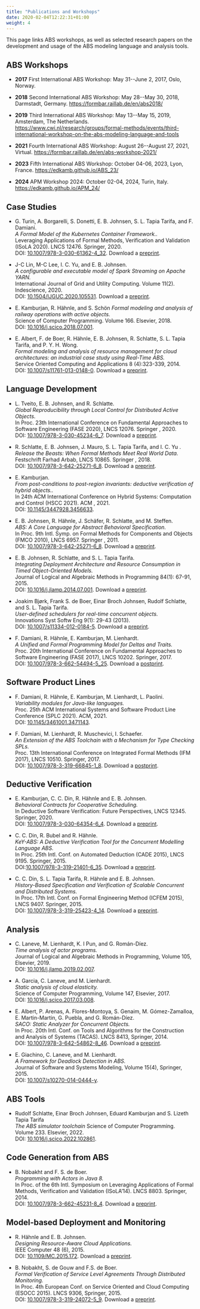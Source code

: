 ```yaml
---
title: "Publications and Workshops"
date: 2020-02-04T12:22:31+01:00
weight: 4
---
```


This page links ABS workshops, as well as selected research papers on the development and usage of the ABS modeling language and analysis tools.

## ABS Workshops

- **2017** First International ABS Workshop: May 31--June 2, 2017, Oslo, Norway.

- **2018** Second International ABS Workshop: May 28--May 30, 2018, Darmstadt, Germany.  https://formbar.raillab.de/en/abs2018/

- **2019** Third International ABS Workshop: May 13--May 15, 2019, Amsterdam, The Netherlands.   https://www.cwi.nl/research/groups/formal-methods/events/third-international-workshop-on-the-abs-modeling-language-and-tools

- **2021**  Fourth International ABS Workshop: August 26--August 27, 2021, Virtual.  https://formbar.raillab.de/en/abs-workshop-2021/

- **2023** Fifth International ABS Workshop: October 04-06, 2023, Lyon,
  France. https://edkamb.github.io/ABS_23/

- **2024** APM Workshop 2024: October 02-04, 2024, Turin,
  Italy. https://edkamb.github.io/APM_24/

## Case Studies

- G. Turin, A. Borgarelli, S. Donetti, E. B. Johnsen, S. L. Tapia Tarifa, and F. Damiani.  
  *A Formal Model of the Kubernetes Container Framework..*  
  Leveraging Applications of Formal Methods, Verification and Validation (ISoLA 2020). LNCS 12476. Springer, 2020.  
  DOI: [10.1007/978-3-030-61362-4\_32](https://doi.org/10.1007/978-3-030-61362-4_32). Download a [preprint](https://ebjohnsen.org/publication/20-isola2/20-isola2.pdf).  

- J-C Lin, M-C Lee, I. C. Yu, and E. B. Johnsen.  
  *A configurable and executable model of Spark Streaming on Apache YARN.*  
  International Journal of Grid and Utility Computing. Volume 11(2). Indescience, 2020.  
  DOI: [10.1504/IJGUC.2020.105531](https://doi.org/10.1504/IJGUC.2020.105531). Download a [preprint](https://ebjohnsen.org/publication/20-ijguc/20-ijguc.pdf).  

- E. Kamburjan, R. Hähnle, and S. Schön 
  *Formal modeling and analysis of railway operations with active objects.*  
  Science of Computer Programming. Volume 166. Elsevier, 2018.  
  DOI: [10.1016/j.scico.2018.07.001](https://doi.org/10.1016/j.scico.2018.07.001).  

- E. Albert, F. de Boer, R. Hähnle, E. B. Johnsen, R. Schlatte, S. L. Tapia Tarifa, and P. Y. H. Wong.  
  *Formal modeling and analysis of resource management for cloud architectures: an industrial case study using Real-Time ABS.*  
  Service Oriented Computing and Applications 8 (4):323-339, 2014.  
  DOI: [10.1007/s11761-013-0148-0](http://dx.doi.org/10.1007/s11761-013-0148-0). Download a [preprint](https://ebjohnsen.org/publication/14-soca/14-soca.pdf).  


## Language Development

- L. Tveito, E. B. Johnsen, and R. Schlatte.  
  *Global Reproducibility through Local Control for Distributed Active Objects.*  
  In Proc. 23th International Conference on Fundamental Approaches to Software Engineering (FASE 2020), LNCS 12076. Springer , 2020.  
  DOI: [10.1007/978-3-030-45234-6_7](https://doi.org/10.1007/978-3-030-45234-6_7). Download a [preprint](https://ebjohnsen.org/publication/20-fase/20-fase.pdf).

-  R. Schlatte, E. B. Johnsen, J. Mauro, S. L. Tapia Tarifa, and I. C. Yu .  
  *Release the Beasts: When Formal Methods Meet Real World Data.*  
  Festschrift Farhad Arbab, LNCS 10865. Springer , 2018.  
  DOI: [10.1007/978-3-642-25271-6_8](http://dx.doi.org/10.1007/978-3-642-25271-6_8). Download a [preprint](https://ebjohnsen.org/publication/18-farhad/18-farhad.pdf).

- E. Kamburjan.  
  *From post-conditions to post-region invariants: deductive verification of hybrid objects..*  
  In 24th ACM International Conference on Hybrid Systems: Computation and Control (HSCC 2021). ACM , 2021.  
  DOI: [10.1145/3447928.3456633](https://doi.org/10.1145/3447928.3456633).

- E. B. Johnsen, R. Hähnle, J. Schäfer, R. Schlatte, and M. Steffen.  
  *ABS: A Core Language for Abstract Behavioral Specification.*  
  In Proc. 9th Intl. Symp. on Formal Methods for Components and Objects (FMCO 2010), LNCS 6957. Springer , 2011.  
  DOI: [10.1007/978-3-642-25271-6_8](http://dx.doi.org/10.1007/978-3-642-25271-6_8). Download a [preprint](https://ebjohnsen.org/publication/10-fmco/10-fmco.pdf).

- E. B. Johnsen, R. Schlatte, and S. L. Tapia Tarifa.  
  *Integrating Deployment Architecture and Resource Consumption in Timed Object-Oriented Models.*  
  Journal of Logical and Algebraic Methods in Programming 84(1): 67-91, 2015.  
  DOI: [10.1016/j.jlamp.2014.07.001](http://dx.doi.org/10.1016/j.jlamp.2014.07.001).  Download a [preprint](https://ebjohnsen.org/publication/15-jlamp1/15-jlamp1.pdf).

- Joakim Bjørk, Frank S. de Boer, Einar Broch Johnsen, Rudolf Schlatte, and S. L. Tapia Tarifa.  
  *User-defined schedulers for real-time concurrent objects.*  
  Innovations Syst Softw Eng 9(1): 29-43 (2013).  
  DOI: [10.1007/s11334-012-0184-5](https://doi.org/10.1007/s11334-012-0184-5).  Download a [preprint](https://ebjohnsen.org/publication/13-isse/13-isse.pdf).

- F. Damiani, R. Hähnle, E. Kamburjan, M. Lienhardt.  
  *A Unified and Formal Programming Model for Deltas and Traits.*  
  Proc. 20th International Conference on Fundamental Approaches to Software Engineering (FASE 2017), LNCS 10202. Springer, 2017.  
  DOI: [10.1007/978-3-662-54494-5_25](https://doi.org/10.1007/978-3-662-54494-5_25).  Download a [postprint](http://hdl.handle.net/2318/1633390).

## Software Product Lines

- F. Damiani, R. Hähnle, E. Kamburjan, M. Lienhardt, L. Paolini.  
  *Variability modules for Java-like languages.*  
  Proc. 25th ACM International Systems and Software Product Line Conference (SPLC 2021). ACM, 2021.  
  DOI: [10.1145/3461001.3471143](https://doi.org/10.1145/3461001.3471143).  

- F. Damiani, M. Lienhardt, R. Muschevici, I. Schaefer.  
  *An Extension of the ABS Toolchain with a Mechanism for Type Checking SPLs.*  
  Proc. 13th International Conference on Integrated Formal Methods (IFM 2017), LNCS 10510. Springer, 2017.  
  DOI: [10.1007/978-3-319-66845-1_8](https://doi.org/10.1007/978-3-319-66845-1_8).  Download a [postprint](http://hdl.handle.net/2318/1649744).

## Deductive Verification

- E. Kamburjan, C. C. Din, R. Hähnle and E. B. Johnsen.  
  *Behavioral Contracts for Cooperative Scheduling.*  
  In  Deductive Software Verification: Future Perspectives, LNCS 12345. Springer, 2020.  
  DOI: [10.1007/978-3-030-64354-6_4](https://doi.org/10.1007/978-3-030-64354-6_4). Download a [preprint](https://ebjohnsen.org/publication/20-key2/20-key2.pdf).

- C. C. Din, R. Bubel and R. Hähnle.  
  *KeY-ABS: A Deductive Verification Tool for the Concurrent Modelling Language ABS.*  
  In Proc. 25th Intl. Conf. on Automated Deduction (CADE 2015), LNCS 9195. Springer, 2015.  
  DOI:[10.1007/978-3-319-21401-6_35](http://doi.org/10.1007/978-3-319-21401-6_35). Download a [preprint](http://envisage-project.eu/wp-content/uploads/2014/12/KeYABS-CADE15.pdf).

- C. C. Din, S. L. Tapia Tarifa, R. Hähnle and E. B. Johnsen.  
  *History-Based Specification and Verification of Scalable Concurrent and Distributed Systems.*  
  In Proc. 17th Intl. Conf. on Formal Engineering Method (ICFEM 2015), LNCS 9407. Springer, 2015.  
  DOI: [10.1007/978-3-319-25423-4_14](http://doi.org/10.1007/978-3-319-25423-4_14). Download a [preprint](http://envisage-project.eu/wp-content/uploads/2014/12/ICFEM_2015_submission_59.pdf).

## Analysis

- C. Laneve, M. Lienhardt, K. I Pun, and G. Román-Díez.  
  *Time analysis of actor programs.*  
  Journal of Logical and Algebraic Methods in Programming, Volume 105, Elsevier, 2019.  
  DOI: [10.1016/j.jlamp.2019.02.007](https://doi.org/10.1016/j.jlamp.2019.02.007).

- A. Garcia, C. Laneve, and M. Lienhardt.  
  *Static analysis of cloud elasticity.*  
  Science of Computer Programming, Volume 147, Elsevier, 2017.  
  DOI: [10.1016/j.scico.2017.03.008](https://doi.org/10.1016/j.scico.2017.03.008).

- E. Albert, P. Arenas, A. Flores-Montoya, S. Genaim, M. Gómez-Zamalloa, E. Martin-Martin, G. Puebla, and G. Román-Díez.  
  *SACO: Static Analyzer for Concurrent Objects.*  
  In Proc. 20th Intl. Conf. on Tools and Algorithms for the Construction and Analysis of Systems (TACAS). LNCS 8413, Springer, 2014.  
  DOI: [10.1007/978-3-642-54862-8_46](http://dx.doi.org/10.1007/978-3-642-54862-8_46). Download a [preprint](http://eprints.ucm.es/36623/1/SACO%20static%20analyzer%20for%20concurrent.pdf).

- E. Giachino, C. Laneve, and M. Lienhardt.  
  *A Framework for Deadlock Detection in ABS.*  
  Journal of Software and Systems Modeling, Volume 15(4), Springer, 2015.  
  DOI: [10.1007/s10270-014-0444-y](http://dx.doi.org/10.1007/s10270-014-0444-y).

## ABS Tools

- Rudolf Schlatte, Einar Broch Johnsen, Eduard Kamburjan and S. Lizeth Tapia Tarifa  
  *The ABS simulator toolchain*
  Science of Computer Programming. Volume 233. Elsevier, 2022.  
  DOI: [10.1016/j.scico.2022.102861](https://doi.org/10.1016/j.scico.2022.102861).

## Code Generation from ABS

- B. Nobakht and F. S. de Boer.  
  *Programming with Actors in Java 8.*  
  In Proc. of the 6th Intl. Symposium on Leveraging Applications of Formal Methods, Verification and Validation (ISoLA’14). LNCS 8803. Springer, 2014.  
  DOI: [10.1007/978-3-662-45231-8_4](http://dx.doi.org/10.1007/978-3-662-45231-8_4). Download a [preprint](http://envisage-project.eu/wp-content/uploads/2015/02/paper-j8-isola.pdf).

## Model-based Deployment and Monitoring

- R. Hähnle and E. B. Johnsen.  
  *Designing Resource-Aware Cloud Applications.*  
  IEEE Computer 48 (6), 2015.  
  DOI: [10.1109/MC.2015.172](http://doi.ieeecomputersociety.org/10.1109/MC.2015.172). Download a [preprint](http://envisage-project.eu/wp-content/uploads/2013/09/ResourceAwareApplicationsForTheCloud_Preprint.pdf).

- B. Nobakht, S. de Gouw and F.S. de Boer.  
  *Formal Verification of Service Level Agreements Through Distributed Monitoring.*  
  In Proc. 4th European Conf. on Service Oriented and Cloud Computing (ESOCC 2015). LNCS 9306, Springer, 2015.  
  DOI: [10.1007/978-3-319-24072-5_9](http://dx.doi.org/10.1007/978-3-319-24072-5_9). Download a [preprint](http://envisage-project.eu/wp-content/uploads/2015/09/paper-esocc.pdf).
